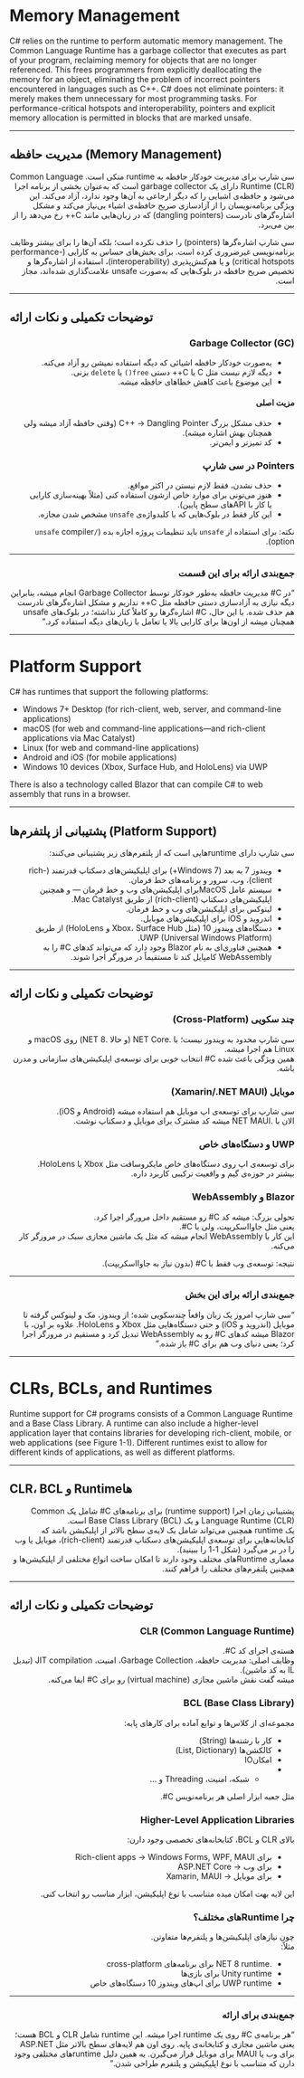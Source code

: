 # Memory Management

<div dir="ltr">

C# relies on the runtime to perform automatic memory management. The Common Language Runtime has a garbage collector that executes as part of your program, reclaiming memory for objects that are no longer referenced. This frees programmers from explicitly deallocating the memory for an object, eliminating the problem of incorrect pointers encountered in languages such as C++. C# does not eliminate pointers: it merely makes them unnecessary for most programming tasks. For performance-critical hotspots and interoperability, pointers and explicit memory allocation is permitted in blocks that are marked unsafe.

</div>

---

## مدیریت حافظه (Memory Management)
<div dir="rtl">

سی شارپ برای مدیریت خودکار حافظه به runtime متکی است. Common Language Runtime (CLR) دارای یک garbage collector است که به‌عنوان بخشی از برنامه اجرا می‌شود و حافظه‌ی اشیایی را که دیگر ارجاعی به آن‌ها وجود ندارد، آزاد می‌کند. این ویژگی برنامه‌نویسان را از آزادسازی صریح حافظه‌ی اشیاء بی‌نیاز می‌کند و مشکل اشاره‌گرهای نادرست (dangling pointers) که در زبان‌هایی مانند C++ رخ می‌دهد را از بین می‌برد.

سی شارپ اشاره‌گرها (pointers) را حذف نکرده است؛ بلکه آن‌ها را برای بیشتر وظایف برنامه‌نویسی غیرضروری کرده است. برای بخش‌های حساس به کارایی (performance-critical hotspots) و یا هم‌کنش‌پذیری (interoperability)، استفاده از اشاره‌گرها و تخصیص صریح حافظه در بلوک‌هایی که به‌صورت unsafe علامت‌گذاری شده‌اند، مجاز است.

</div>

---

## توضیحات تکمیلی و نکات ارائه
<div dir="rtl">

### Garbage Collector (GC)
- به‌صورت خودکار حافظه اشیائی که دیگه استفاده نمیشن رو آزاد می‌کنه.  
- دیگه لازم نیست مثل C یا C++ دستی `free()` یا `delete` بزنی.  
- این موضوع باعث کاهش خطاهای حافظه میشه.  

#### مزیت اصلی
- حذف مشکل بزرگ C++ → Dangling Pointer (وقتی حافظه آزاد میشه ولی همچنان بهش اشاره میشه).  
- کد تمیزتر و ایمن‌تر.  

### Pointers در سی شارپ
- حذف نشدن، فقط لازم نیستن در اکثر مواقع.  
- هنوز می‌تونی برای موارد خاص ازشون استفاده کنی (مثلاً بهینه‌سازی کارایی یا کار با APIهای سطح پایین).  
- این کار فقط در بلوک‌هایی که با کلیدواژه‌ی `unsafe` مشخص شدن مجازه.  

نکته: برای استفاده از `unsafe` باید تنظیمات پروژه اجازه بده (`/unsafe` compiler option). 

---

### جمع‌بندی ارائه برای این قسمت
“در C# مدیریت حافظه به‌طور خودکار توسط Garbage Collector انجام میشه، بنابراین دیگه نیازی به آزادسازی دستی حافظه مثل C++ نداریم و مشکل اشاره‌گرهای نادرست هم حذف شده. با این حال، C# اشاره‌گرها رو کاملاً کنار نذاشته؛ در بلوک‌های unsafe همچنان میشه از اون‌ها برای کارایی بالا یا تعامل با زبان‌های دیگه استفاده کرد.”

</div>

---

# Platform Support

<div dir="ltr">

C# has runtimes that support the following platforms:
- Windows 7+ Desktop (for rich-client, web, server, and command-line applications)  
- macOS (for web and command-line applications—and rich-client applications via Mac Catalyst)  
- Linux (for web and command-line applications)  
- Android and iOS (for mobile applications)  
- Windows 10 devices (Xbox, Surface Hub, and HoloLens) via UWP  

There is also a technology called Blazor that can compile C# to web assembly that runs in a browser.

</div>

---

## پشتیبانی از پلتفرم‌ها (Platform Support)
<div dir="rtl">

سی شارپ دارای runtimeهایی است که از پلتفرم‌های زیر پشتیبانی می‌کنند:  

- ویندوز 7 به بعد (Windows 7+) برای اپلیکیشن‌های دسکتاپ قدرتمند (rich-client)، وب، سرور و برنامه‌های خط فرمان.
-  سیستم عامل MacOSبرای اپلیکیشن‌های وب و خط فرمان — و همچنین اپلیکیشن‌های دسکتاپ (rich-client) از طریق Mac Catalyst.  
- لینوکس برای اپلیکیشن‌های وب و خط فرمان.  
- اندروید و iOS برای اپلیکیشن‌های موبایل.  
- دستگاه‌های ویندوز 10 (مثل Xbox، Surface Hub و HoloLens) از طریق UWP (Universal Windows Platform).  
- همچنین فناوری‌ای به نام Blazor وجود دارد که می‌تواند کدهای C# را به WebAssembly کامپایل کند تا مستقیماً در مرورگر اجرا شوند.

</div>

---

## توضیحات تکمیلی و نکات ارائه
<div dir="rtl">

### چند سکویی (Cross-Platform)
سی شارپ محدود به ویندوز نیست؛ با .NET Core (و حالا .NET 8) روی macOS و Linux هم اجرا میشه.  
همین ویژگی باعث شده C# انتخاب خوبی برای توسعه‌ی اپلیکیشن‌های سازمانی و مدرن باشه.  

### موبایل (Xamarin/.NET MAUI)
سی شارپ برای توسعه‌ی اپ موبایل هم استفاده میشه (Android و iOS).  
الان با .NET MAUI میشه کد مشترک برای موبایل و دسکتاپ نوشت.  

### UWP و دستگاه‌های خاص
برای توسعه‌ی اپ روی دستگاه‌های خاص مایکروسافت مثل Xbox یا HoloLens.  
بیشتر در حوزه‌ی گیم و واقعیت ترکیبی کاربرد داره.  

### Blazor و WebAssembly
تحولی بزرگ: میشه کد C# رو مستقیم داخل مرورگر اجرا کرد.  
یعنی مثل جاوااسکریپت، ولی با C#.  
این کار با WebAssembly انجام میشه که مثل یک ماشین مجازی سبک در مرورگر کار می‌کنه.  

نتیجه: توسعه‌ی وب فقط با C# (بدون نیاز به جاوااسکریپت).  

---

### جمع‌بندی ارائه برای این بخش
“سی شارپ امروز یک زبان واقعاً چندسکویی شده؛ از ویندوز، مک و لینوکس گرفته تا موبایل (اندروید و iOS) و حتی دستگاه‌هایی مثل Xbox و HoloLens. علاوه بر اون، با Blazor میشه کدهای C# رو به WebAssembly تبدیل کرد و مستقیم در مرورگر اجرا کرد؛ یعنی دنیای وب هم برای C# باز شده.”

</div>

---

# CLRs, BCLs, and Runtimes

<div dir="ltr">

Runtime support for C# programs consists of a Common Language Runtime and a Base Class Library. A runtime can also include a higher-level application layer that contains libraries for developing rich-client, mobile, or web applications (see Figure 1-1). Different runtimes exist to allow for different kinds of applications, as well as different platforms.

</div>

---

## CLR، BCL و Runtimeها
<div dir="rtl">

پشتیبانی زمان اجرا (runtime support) برای برنامه‌های C# شامل یک Common Language Runtime (CLR) و یک Base Class Library (BCL) است.  
یک runtime همچنین می‌تواند شامل یک لایه‌ی سطح بالاتر از اپلیکیشن باشد که کتابخانه‌هایی برای توسعه‌ی اپلیکیشن‌های دسکتاپ قدرتمند (rich-client)، موبایل یا وب را در بر می‌گیرد (شکل 1-1 را ببینید).  
معماری Runtimeهای مختلف وجود دارند تا امکان ساخت انواع مختلفی از اپلیکیشن‌ها و همچنین پلتفرم‌های مختلف را فراهم کنند.
</div>

---

## توضیحات تکمیلی و نکات ارائه
<div dir="rtl">

### CLR (Common Language Runtime)
هسته‌ی اجرای کد C#.  
وظایف اصلی: مدیریت حافظه، Garbage Collection، امنیت، JIT compilation (تبدیل IL به کد ماشین).  
میشه گفت نقش ماشین مجازی (virtual machine) رو برای C# ایفا می‌کنه.  

### BCL (Base Class Library)
مجموعه‌ای از کلاس‌ها و توابع آماده برای کارهای پایه:  
- کار با رشته‌ها (String)  
- کالکشن‌ها (List, Dictionary)  
-  امکانIO
-  - شبکه، امنیت، Threading و …  

مثل جعبه ابزار اصلی هر برنامه‌نویس C#.  

### Higher-Level Application Libraries
بالای CLR و BCL، کتابخانه‌های تخصصی وجود دارن:  
- برای Rich-client apps → Windows Forms, WPF, MAUI  
- برای وب → ASP.NET Core  
- برای موبایل → Xamarin, MAUI  

این لایه بهت امکان میده متناسب با نوع اپلیکیشن، ابزار مناسب رو انتخاب کنی.  

### چرا Runtimeهای مختلف؟
چون نیازهای اپلیکیشن‌ها و پلتفرم‌ها متفاوتن.  
مثلاً:  
- .NET 8 runtime برای برنامه‌های cross-platform  
- Unity runtime برای بازی‌ها  
- UWP runtime برای اپ‌های ویندوز 10 دستگاه‌های خاص  

---

### جمع‌بندی برای ارائه
“هر برنامه‌ی C# روی یک runtime اجرا میشه. این runtime شامل CLR و BCL هست؛ یعنی ماشین مجازی و کتابخانه‌ی پایه. روی اون هم لایه‌های سطح بالاتر مثل ASP.NET برای وب یا MAUI برای موبایل قرار می‌گیرن. به همین دلیل runtimeهای مختلفی وجود دارن که متناسب با نوع اپلیکیشن و پلتفرم طراحی شدن.”

</div>
